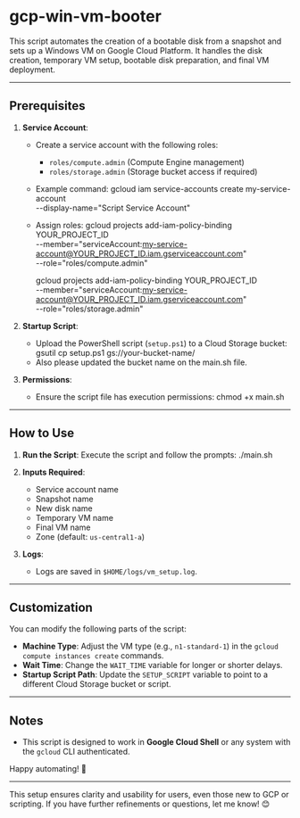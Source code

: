 # gcp-win-vm-booter
This script automates the creation of a bootable disk from a snapshot and sets up a Windows VM on Google Cloud Platform. It handles the disk creation, temporary VM setup, bootable disk preparation, and final VM deployment.

---

## Prerequisites

   
1. **Service Account**:
   - Create a service account with the following roles:
     - `roles/compute.admin` (Compute Engine management)
     - `roles/storage.admin` (Storage bucket access if required)
   - Example command:
     gcloud iam service-accounts create my-service-account \
         --display-name="Script Service Account"

   - Assign roles:
     gcloud projects add-iam-policy-binding YOUR_PROJECT_ID \
         --member="serviceAccount:my-service-account@YOUR_PROJECT_ID.iam.gserviceaccount.com" \
         --role="roles/compute.admin"

     gcloud projects add-iam-policy-binding YOUR_PROJECT_ID \
         --member="serviceAccount:my-service-account@YOUR_PROJECT_ID.iam.gserviceaccount.com" \
         --role="roles/storage.admin"

2. **Startup Script**:
   - Upload the PowerShell script (`setup.ps1`) to a Cloud Storage bucket:
     gsutil cp setup.ps1 gs://your-bucket-name/ 
   - Also please updated the bucket name on the main.sh file.


3. **Permissions**:
   - Ensure the script file has execution permissions:
     chmod +x main.sh
---

## How to Use

1. **Run the Script**:
   Execute the script and follow the prompts:
   ./main.sh
   
2. **Inputs Required**:
   - Service account name
   - Snapshot name
   - New disk name
   - Temporary VM name
   - Final VM name
   - Zone (default: `us-central1-a`)

3. **Logs**:
   - Logs are saved in `$HOME/logs/vm_setup.log`.

---

## Customization

You can modify the following parts of the script:
- **Machine Type**: Adjust the VM type (e.g., `n1-standard-1`) in the `gcloud compute instances create` commands.
- **Wait Time**: Change the `WAIT_TIME` variable for longer or shorter delays.
- **Startup Script Path**: Update the `SETUP_SCRIPT` variable to point to a different Cloud Storage bucket or script.

---

## Notes

- This script is designed to work in **Google Cloud Shell** or any system with the `gcloud` CLI authenticated.

Happy automating! 🚀

---

This setup ensures clarity and usability for users, even those new to GCP or scripting. If you have further refinements or questions, let me know! 😊
